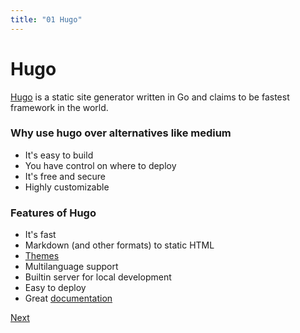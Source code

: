 ```yaml
---
title: "01 Hugo"
---
```

# Hugo

[Hugo](https://gohugo.io/) is a static site generator written in Go and claims to be fastest framework in the world.

### Why use hugo over alternatives like medium
- It's easy to build
- You have control on where to deploy
- It's free and secure
- Highly customizable

### Features of Hugo
- It's fast
- Markdown (and other formats) to static HTML
- [Themes](https://themes.gohugo.io/)
- Multilanguage support
- Builtin server for local development
- Easy to deploy
- Great [documentation](https://gohugo.io/documentation/)

[Next](/posts/02_setup)

